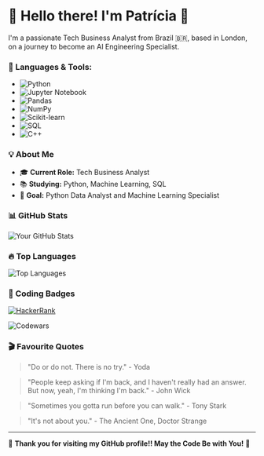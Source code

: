 # 👋 Hello there! I'm Patrícia 👋

I'm a passionate Tech Business Analyst from Brazil 🇧🇷, based in London, on a journey to become an AI Engineering Specialist.

### 🚀 Languages & Tools:
  - ![Python](https://img.shields.io/badge/-Python-3776AB?logo=python&logoColor=white)
  - ![Jupyter Notebook](https://img.shields.io/badge/-Jupyter-F37626?logo=jupyter&logoColor=white)
  - ![Pandas](https://img.shields.io/badge/-Pandas-150458?logo=pandas&logoColor=white)
  - ![NumPy](https://img.shields.io/badge/-NumPy-013243?logo=numpy&logoColor=white)
  - ![Scikit-learn](https://img.shields.io/badge/-Scikit--learn-F7931E?logo=scikitlearn&logoColor=white)
  - ![SQL](https://img.shields.io/badge/-SQL-4479A1?logo=postgresql&logoColor=white)
  - ![C++](https://img.shields.io/badge/Language-C++-blue.svg)
  

### 💡 About Me
- 🎓 **Current Role:** Tech Business Analyst
- 📚 **Studying:** Python, Machine Learning, SQL
- 💼 **Goal:** Python Data Analyst and Machine Learning Specialist

### 📊 GitHub Stats
![Your GitHub Stats](https://github-readme-stats.vercel.app/api?username=patriciasbar&show_icons=true&theme=radical)

### 🔥 Top Languages
![Top Languages](https://github-readme-stats.vercel.app/api/top-langs/?username=patriciasbar&layout=compact&theme=radical)

### 🎨 Coding Badges
[![HackerRank](https://img.shields.io/badge/HackerRank-Profile-green?logo=hackerrank)](https://www.hackerrank.com/profile/patriciasbar)

![Codewars](https://www.codewars.com/users/patriciasbar/badges/small)


### 🎬 Favourite Quotes
> "Do or do not. There is no try." - Yoda

> "People keep asking if I'm back, and I haven't really had an answer. But now, yeah, I'm thinking I'm back." - John Wick

> "Sometimes you gotta run before you can walk." - Tony Stark

> "It's not about you." - The Ancient One, Doctor Strange

---

🌟 **Thank you for visiting my GitHub profile!! May the Code Be with You!** 🌟
